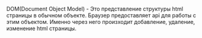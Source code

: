 DOM(Document Object Model) - Это представление структуры html страницы в обычном объекте. Браузер предоставляет api для работы с этим объектом. Именно через него произходит добавление, удаление, изменение html страницы.